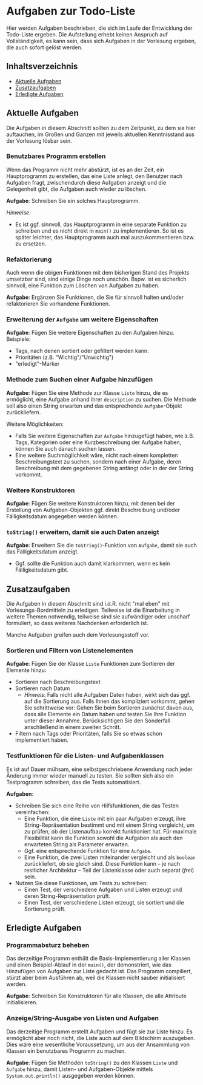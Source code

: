 # Aufgaben zur Todo-Liste

Hier werden Aufgaben beschrieben, die sich im Laufe der Entwicklung der Todo-Liste ergeben.
Die Aufstellung erhebt keinen Anspruch auf Vollständigkeit, es kann sein, dass sich Aufgaben
in der Vorlesung ergeben, die auch sofort gelöst werden.

## Inhaltsverzeichnis

- [Aktuelle Aufgaben](#aktuelle-aufgaben)
- [Zusatzaufgaben](#zusatzaufgaben)
- [Erledigte Aufgaben](#erledigte-aufgaben)

<a name="aktuelle-aufgaben"></a>
## Aktuelle Aufgaben
Die Aufgaben in diesem Abschnitt sollten zu dem Zeitpunkt, zu dem sie hier auftauchen, im Großen und Ganzen mit
jeweils aktuellen Kenntnisstand aus der Vorlesung lösbar sein.


### Benutzbares Programm erstellen
Wenn das Programm nicht mehr abstürzt, ist es an der Zeit, ein Hauptprogramm zu erstellen,
das eine Liste anlegt, den Benutzer nach Aufgaben fragt, zwischendurch diese Aufgaben anzeigt
und die Gelegenheit gibt, die Aufgaben auch wieder zu löschen.

**Aufgabe**:
Schreiben Sie ein solches Hauptprogramm.

*Hinweise:*
- Es ist ggf. sinnvoll, das Hauptprogramm in eine separate Funktion zu schreiben und es nicht
  direkt in `main()` zu implementieren. So ist es später leichter, das Hauptprogramm auch mal
  auszukommentieren bzw. zu ersetzen.

### Refaktorierung
Auch wenn die obigen Funktionen mit dem bisherigen Stand des Projekts umsetzbar sind,
sind einige Dinge noch unschön.
Bspw. ist es sicherlich sinnvoll, eine Funktion zum Löschen von Aufgaben zu haben.

**Aufgabe**:
Ergänzen Sie Funktionen, die Sie für sinnvoll halten und/oder refaktorieren Sie
vorhandene Funktionen.

### Erweiterung der `Aufgabe` um weitere Eigenschaften
**Aufgabe**:
Fügen Sie weitere Eigenschaften zu den Aufgaben hinzu. Beispiele:
- Tags, nach denen sortiert oder gefiltert werden kann.
- Prioritäten (z.B. "Wichtig"/"Unwichtig")
- "erledigt"-Marker

### Methode zum Suchen einer Aufgabe hinzufügen
**Aufgabe**:
Fügen Sie eine Methode zur Klasse `Liste` hinzu, die es ermöglicht, eine Aufgabe anhand ihrer `description` zu suchen.
Die Methode soll also einen String erwarten und das entsprechende `Aufgabe`-Objekt zurückliefern.

Weitere Möglichkeiten:
- Falls Sie weitere Eigenschaften zur `Aufgabe` hinzugefügt haben, wie z.B. Tags, Kategorien oder eine Kurzbeschreibung der Aufgabe haben, können Sie auch danach suchen lassen.
- Eine weitere Suchmöglichkeit wäre, nicht nach einem kompletten Beschreibungstext zu suchen, sondern nach einer Aufgabe, deren Beschreibung mit dem gegebenen String anfängt oder in der der String vorkommt.

### Weitere Konstruktoren
**Aufgabe**:
Fügen Sie weitere Konstruktoren hinzu, mit denen bei der Erstellung von Aufgaben-Objekten ggf. direkt Beschreibung und/oder Fälligkeitsdatum angegeben werden können.

### `toString()` erweitern, damit sie auch Daten anzeigt
**Aufgabe**:
Erweitern Sie die `toString()`-Funktion von `Aufgabe`, damit sie auch das Fälligkeitsdatum anzeigt.
- Ggf. sollte die Funktion auch damit klarkommen, wenn es kein Fälligkeitsdatum gibt.

<a name="zusatzaufgaben"></a>
## Zusatzaufgaben
Die Aufgaben in diesem Abschnitt sind i.d.R. nicht "mal eben" mit Vorlesungs-Bordmitteln zu erledigen.
Teilweise ist die Einarbeitung in weitere Themen notwendig, teilweise sind sie aufwändiger oder
unscharf formuliert, so dass weiteres Nachdenken erforderlich ist.

Manche Aufgaben greifen auch dem Vorlesungsstoff vor.

### Sortieren und Filtern von Listenelementen
**Aufgabe**:
Fügen Sie der Klasse `Liste` Funktionen zum Sortieren der Elemente hinzu:
- Sortieren nach Beschreibungstext
- Sortieren nach Datum
  - *Hinweis*: Falls nicht alle Aufgaben Daten haben, wirkt sich das ggf. auf die Sortierung aus.
    Falls Ihnen das kompliziert vorkommt, gehen Sie schrittweise vor:
    Gehen Sie beim Sortieren zunächst davon aus, dass alle Elemente ein Datum haben und
    testen Sie Ihre Funktion unter dieser Annahme.
    Berücksichtigen Sie den Sonderfall anschließend in einem zweiten Schritt.
- Filtern nach Tags oder Prioritäten, falls Sie so etwas schon implementiert haben.

### Testfunktionen für die Listen- und Aufgabenklassen
Es ist auf Dauer mühsam, eine selbstgeschriebene Anwendung nach jeder Änderung
immer wieder manuell zu testen.
Sie sollten sich also ein Testprogramm schreiben, das die Tests automatisiert.

**Aufgaben**:
- Schreiben Sie sich eine Reihe von Hilfsfunktionen, die das Testen vereinfachen:
  - Eine Funktion, die eine `Liste` mit ein paar Aufgaben erzeugt, ihre String-Repräsentation
    bestimmt und mit einem String vergleicht, um zu prüfen, ob der Listenaufbau korrekt
    funktioniert hat.
    Für maximale Flexibilität kann die Funktion sowohl die Aufgaben als auch den erwarteten
    String als Parameter erwarten.
  - Ggf. eine entsprechende Funktion für eine `Aufgabe`. 
  - Eine Funktion, die zwei Listen miteinander vergleicht und als `boolean`
    zurückliefert, ob sie gleich sind.
    Diese Funktion kann – je nach restlicher Architektur – Teil der Listenklasse
    oder auch separat (*frei*) sein. 
- Nutzen Sie diese Funktionen, um Tests zu schreiben:
  - Einen Test, der verschiedene Aufgaben und Listen erzeugt und deren String-Repräsentation prüft.
  - Einen Test, der verschiedene Listen erzeugt, sie sortiert und die Sortierung prüft.




<a name="erledigte-aufgaben"></a>
## Erledigte Aufgaben

### Programmabsturz beheben
Das derzeitige Programm enthält die Basis-Implementierung aller Klassen und einen Beispiel-Ablauf
in der `main()`, der demonstriert, wie das Hinzufügen von Aufgaben zur Liste gedacht ist.
Das Programm compiliert, stürzt aber beim Ausführen ab, weil die Klassen nicht sauber initialisiert
werden.

**Aufgabe**: Schreiben Sie Konstruktoren für alle Klassen, die alle Attribute initialisieren.

### Anzeige/String-Ausgabe von Listen und Aufgaben
Das derzeitige Programm erstellt Aufgaben und fügt sie zur Liste hinzu.
Es ermöglicht aber noch nicht, die Liste auch auf dem Bildschirm auszugeben.
Dies wäre eine wesentliche Voraussetzung, um aus der Ansammlung von Klassen
ein benutzbares Programm zu machen.

**Aufgabe**:
Fügen Sie Methoden `toString()` zu den Klassen `Liste` und `Aufgabe` hinzu,
damit Listen- und Aufgaben-Objekte mittels `System.out.println()` ausgegeben werden können.